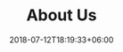 ---
title: "About Us"
date: 2018-07-12T18:19:33+06:00
heading : "We're the WWU Association for Gender Inclusion in Computing."
mission : "Our mission is to support gender-related diversity in computer science. We strive to build an empowering environment for all people who are a minority in computer science due to their gender or gender presentation (women, non-binary people, trans people, gender non-conforming people, etc.) via opportunities for community, professional development, and leadership."
expertise_title: "Our activities include"
expertise_sectors: ["Weekly Club Meetings", "Company Tours", "Game Nights", "Tech Talks", "Professional Development Panels", "Hackathons"]
---